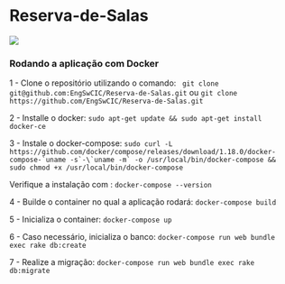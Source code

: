 # Reserva-de-Salas
<a href="https://zenhub.com"><img src="https://raw.githubusercontent.com/ZenHubIO/support/master/zenhub-badge.png"></a>

### Rodando a aplicação com Docker

1 - Clone o repositório utilizando o comando: ` git clone git@github.com:EngSwCIC/Reserva-de-Salas.git` ou `git clone https://github.com/EngSwCIC/Reserva-de-Salas.git` 

2 - Installe o docker: `sudo apt-get update && sudo apt-get install docker-ce`

3 - Instale o docker-compose: ``sudo curl -L https://github.com/docker/compose/releases/download/1.18.0/docker-compose-`uname -s`-\`uname -m` -o /usr/local/bin/docker-compose && sudo chmod +x /usr/local/bin/docker-compose``

Verifique a instalação com : `docker-compose --version`

4 - Builde o container no qual a aplicação rodará: `docker-compose build`

5 - Inicializa o container: `docker-compose up`

6 - Caso necessário, inicializa o banco: `docker-compose run web bundle exec rake db:create`

7 - Realize a migração: `docker-compose run web bundle exec rake db:migrate`
